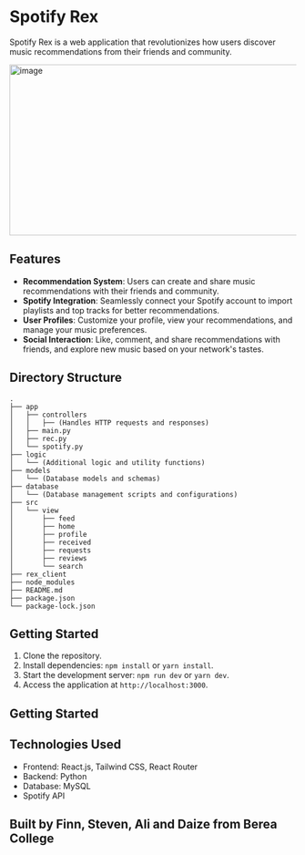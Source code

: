 # Spotify Rex

Spotify Rex is a web application that revolutionizes how users discover music recommendations from their friends and community.

<img src="https://github.com/bledsoef/spotify-rex-revolutionuc/assets/89226977/9a552caf-05e3-4815-b895-da3d757435e9" alt="image" height="300" width="600">



## Features

- **Recommendation System**: Users can create and share music recommendations with their friends and community.
- **Spotify Integration**: Seamlessly connect your Spotify account to import playlists and top tracks for better recommendations.
- **User Profiles**: Customize your profile, view your recommendations, and manage your music preferences.
- **Social Interaction**: Like, comment, and share recommendations with friends, and explore new music based on your network's tastes.

## Directory Structure

```
.
├── app
│   ├── controllers
│   │   ├── (Handles HTTP requests and responses)
│   ├── main.py
│   ├── rec.py
│   └── spotify.py
├── logic
│   └── (Additional logic and utility functions)
├── models
│   └── (Database models and schemas)
├── database
│   └── (Database management scripts and configurations)
├── src
│   └── view
│       ├── feed
│       ├── home
│       ├── profile
│       ├── received
│       ├── requests
│       ├── reviews
│       └── search
├── rex_client
├── node_modules
├── README.md
├── package.json
└── package-lock.json
```

## Getting Started

1. Clone the repository.
2. Install dependencies: `npm install` or `yarn install`.
3. Start the development server: `npm run dev` or `yarn dev`.
4. Access the application at `http://localhost:3000`.

## Getting Started


## Technologies Used

- Frontend: React.js, Tailwind CSS, React Router
- Backend: Python
- Database: MySQL
- Spotify API

## Built by Finn, Steven, Ali and Daize from Berea College
